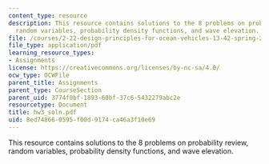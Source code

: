 ```yaml
---
content_type: resource
description: This resource contains solutions to the 8 problems on probability review,
  random variables, probability density functions, and wave elevation.
file: /courses/2-22-design-principles-for-ocean-vehicles-13-42-spring-2005/8ed748660595f00d9174ca46a3f10e69_hw3_soln.pdf
file_type: application/pdf
learning_resource_types:
- Assignments
license: https://creativecommons.org/licenses/by-nc-sa/4.0/
ocw_type: OCWFile
parent_title: Assignments
parent_type: CourseSection
parent_uid: 3774f0bf-1893-60bf-37c6-5432279abc2e
resourcetype: Document
title: hw3_soln.pdf
uid: 8ed74866-0595-f00d-9174-ca46a3f10e69
---
```

This resource contains solutions to the 8 problems on probability review, random variables, probability density functions, and wave elevation.